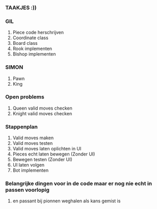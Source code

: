 ### TAAKJES :))

### GIL 

1. Piece code herschrijven 
2. Coordinate class 
3. Board class 
4. Rook implementen 
5. Bishop implementen

### SIMON 

1. Pawn 
2. King 

### Open problems

1. Queen valid moves checken
2. Knight valid moves checken

### Stappenplan 

1. Valid moves maken 
2. Valid moves testen 
3. Valid moves laten oplichten in UI 
4. Pieces echt laten bewegen (Zonder UI)
5. Bewegen testen (Zonder UI)
6. UI laten volgen 
7. Bot implementen



### Belangrijke dingen voor in de code maar er nog nie echt in passen voorlopig
1. en passant bij pionnen weghalen als kans gemist is